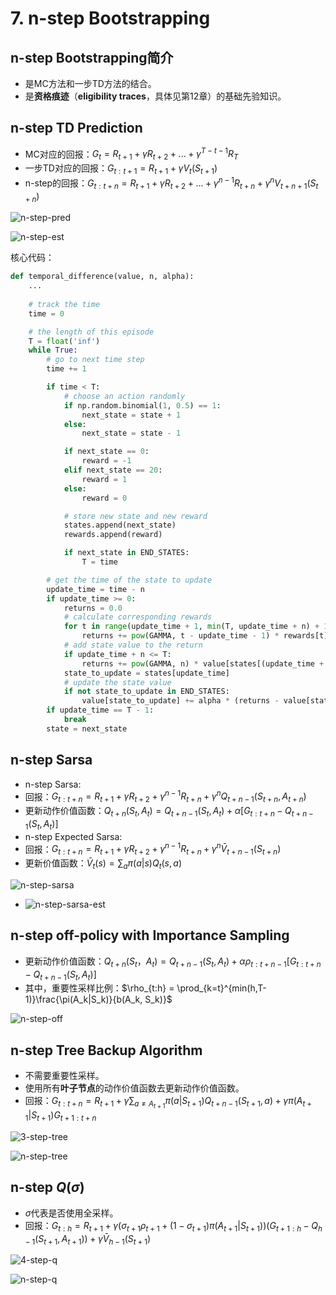 # 7. n-step Bootstrapping

## n-step Bootstrapping简介

- 是MC方法和一步TD方法的结合。
- 是**资格痕迹**（**eligibility traces**，具体见第12章）的基础先验知识。

## n-step TD Prediction

- MC对应的回报：$G_t = R_{t+1}+\gamma R_{t+2}+...+\gamma^{T-t-1}R_T$
- 一步TD对应的回报：$G_{t:t+1} = R_{t+1} + \gamma V_t(S_{t+1})$
- n-step的回报：$G_{t:t+n} = R_{t+1} + \gamma R_{t+2}+...+\gamma^{n-1}R_{t+n}+\gamma^nV_{t+n+1}(S_{t+n})$

![n-step-pred](../res/n-step-pred.png)

![n-step-est](../res/n-step-est.png)

核心代码：

```python
def temporal_difference(value, n, alpha):
    ...
    
    # track the time
    time = 0

    # the length of this episode
    T = float('inf')
    while True:
        # go to next time step
        time += 1

        if time < T:
            # choose an action randomly
            if np.random.binomial(1, 0.5) == 1:
                next_state = state + 1
            else:
                next_state = state - 1

            if next_state == 0:
                reward = -1
            elif next_state == 20:
                reward = 1
            else:
                reward = 0

            # store new state and new reward
            states.append(next_state)
            rewards.append(reward)

            if next_state in END_STATES:
                T = time

        # get the time of the state to update
        update_time = time - n
        if update_time >= 0:
            returns = 0.0
            # calculate corresponding rewards
            for t in range(update_time + 1, min(T, update_time + n) + 1):
                returns += pow(GAMMA, t - update_time - 1) * rewards[t]
            # add state value to the return
            if update_time + n <= T:
                returns += pow(GAMMA, n) * value[states[(update_time + n)]]
            state_to_update = states[update_time]
            # update the state value
            if not state_to_update in END_STATES:
                value[state_to_update] += alpha * (returns - value[state_to_update])
        if update_time == T - 1:
            break
        state = next_state
```

## n-step Sarsa

- n-step Sarsa: 
- 回报：$G_{t:t+n} = R_{t+1} + \gamma R_{t+2} + \gamma^{n-1} R_{t+n} + \gamma^nQ_{t+n-1}(S_{t+n}, A_{t+n})$
- 更新动作价值函数：$Q_{t+n}(S_t, A_t) = Q_{t+n-1}(S_t, A_t) + \alpha[G_{t:t+n} - Q_{t+n-1}(S_t,A_t)]$
- n-step Expected Sarsa:
- 回报：$G_{t:t+n} = R_{t+1} + \gamma R_{t+2} + \gamma^{n-1} R_{t+n} + \gamma^n \bar V_{t+n-1}(S_{t+n})$
- 更新价值函数：$\bar V_t(s) = \sum_a \pi(a|s)Q_t(s,a)$

![n-step-sarsa](../res/n-step-sarsa.png)

- ![n-step-sarsa-est](../res/n-step-sarsa-est.png)

## n-step off-policy with Importance Sampling

- 更新动作价值函数：$Q_{t+n}(S_t， A_t) = Q_{t+n-1}(S_t, A_t) + \alpha \rho_{t:t+n-1}[G_{t:t+n} - Q_{t+n-1}(S_t, A_t)]$
- 其中，重要性采样比例：$\rho_{t:h} = \prod_{k=t}^{min(h,T-1)}\frac{\pi(A_k|S_k)}{b(A_k, S_k)}$

![n-step-off](../res/n-step-off.png)

## n-step Tree Backup Algorithm

- 不需要重要性采样。
- 使用所有**叶子节点**的动作价值函数去更新动作价值函数。
- 回报：$G_{t:t+n} = R_{t+1} + \gamma \sum_{a\neq A_{t+1}}\pi(a|S_{t+1})Q_{t+n-1}(S_{t+1}, a) + \gamma\pi(A_{t+1}|S_{t+1})G_{t+1:t+n}$

![3-step-tree](../res/3-step-tree.png)

![n-step-tree](../res/n-step-tree.png)

## n-step $Q(\sigma)$

- $\sigma$代表是否使用全采样。
- 回报：$G_{t:h} = R_{t+1} + \gamma(\sigma_{t+1}\rho_{t+1}+(1-\sigma_{t+1})\pi(A_{t+1}|S_{t+1}))(G_{t+1:h}-Q_{h-1}(S_{t+1}, A_{t+1})) + \gamma \bar V_{h-1}(S_{t+1})$

![4-step-q](../res/4-step-q.png)

![n-step-q](../res/n-step-q.png)
